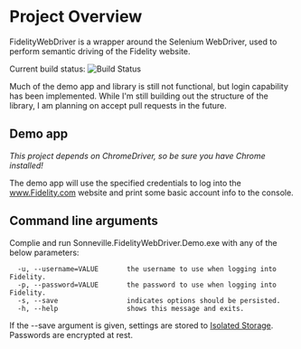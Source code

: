 # Project Overview
FidelityWebDriver is a wrapper around the Selenium WebDriver, used to perform semantic driving of the Fidelity website.

Current build status: ![Build Status](http://sonnevillej.ddns.net:9000/app/rest/builds/buildType:(id:FidelityWebDriver_Build)/statusIcon)

Much of the demo app and library is still not functional, but login capability has been implemented. While I'm still building out the structure of the library, I am planning on accept pull requests in the future.

## Demo app
_This project depends on ChromeDriver, so be sure you have Chrome installed!_

The demo app will use the specified credentials to log into the www.Fidelity.com website and print some basic account info to the console.

## Command line arguments
Complie and run Sonneville.FidelityWebDriver.Demo.exe with any of the below parameters:
```
  -u, --username=VALUE       the username to use when logging into Fidelity.
  -p, --password=VALUE       the password to use when logging into Fidelity.
  -s, --save                 indicates options should be persisted.
  -h, --help                 shows this message and exits.
```
If the --save argument is given, settings are stored to [Isolated Storage](https://msdn.microsoft.com/en-us/library/3ak841sy(v=vs.110).aspx). Passwords are encrypted at rest.
